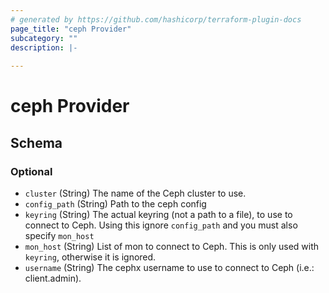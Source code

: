 ```yaml
---
# generated by https://github.com/hashicorp/terraform-plugin-docs
page_title: "ceph Provider"
subcategory: ""
description: |-
  
---
```


# ceph Provider





<!-- schema generated by tfplugindocs -->
## Schema

### Optional

- `cluster` (String) The name of the Ceph cluster to use.
- `config_path` (String) Path to the ceph config
- `keyring` (String) The actual keyring (not a path to a file), to use to connect to Ceph. Using this ignore `config_path` and you must also specify `mon_host`
- `mon_host` (String) List of mon to connect to Ceph. This is only used with `keyring`, otherwise it is ignored.
- `username` (String) The cephx username to use to connect to Ceph (i.e.: client.admin).
